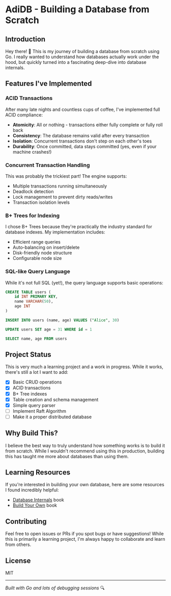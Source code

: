 # AdiDB - Building a Database from Scratch

## Introduction

Hey there! 👋 This is my journey of building a database from scratch using Go. I really wanted to understand how databases actually work under the hood, but quickly turned into a fascinating deep-dive into database internals.

## Features I've Implemented

### ACID Transactions
After many late nights and countless cups of coffee, I've implemented full ACID compliance:
- **Atomicity**: All or nothing - transactions either fully complete or fully roll back
- **Consistency**: The database remains valid after every transaction
- **Isolation**: Concurrent transactions don't step on each other's toes
- **Durability**: Once committed, data stays committed (yes, even if your machine crashes!)

### Concurrent Transaction Handling
This was probably the trickiest part! The engine supports:
- Multiple transactions running simultaneously
- Deadlock detection
- Lock management to prevent dirty reads/writes
- Transaction isolation levels

### B+ Trees for Indexing
I chose B+ Trees because they're practically the industry standard for database indexes. My implementation includes:
- Efficient range queries
- Auto-balancing on insert/delete
- Disk-friendly node structure
- Configurable node size

### SQL-like Query Language
While it's not full SQL (yet!), the query language supports basic operations:
```sql
CREATE TABLE users (
    id INT PRIMARY KEY,
    name VARCHAR(50),
    age INT
)

INSERT INTO users (name, age) VALUES ("Alice", 30)

UPDATE users SET age = 31 WHERE id = 1

SELECT name, age FROM users
```

## Project Status

This is very much a learning project and a work in progress. While it works, there's still a lot I want to add:
- [x] Basic CRUD operations
- [x] ACID transactions
- [x] B+ Tree indexes
- [x] Table creation and schema management
- [x] Simple query parser
- [ ] Implement Raft Algorithm
- [ ] Make it a proper distributed database

## Why Build This?

I believe the best way to truly understand how something works is to build it from scratch. While I wouldn't recommend using this in production, building this has taught me more about databases than using them.

## Learning Resources

If you're interested in building your own database, here are some resources I found incredibly helpful:
- [Database Internals](https://www.databass.dev) book
- [Build Your Own](https://build-your-own.org/) book

## Contributing

Feel free to open issues or PRs if you spot bugs or have suggestions! While this is primarily a learning project, I'm always happy to collaborate and learn from others.

## License

MIT

---

*Built with Go and lots of debugging sessions* 🔍